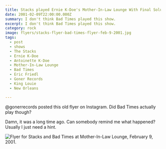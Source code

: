 ```yaml
---
title: Stacks played Ernie K-Doe's Mother-In-Law Lounge With Final Solutions.
date: 2001-02-09T22:00:00.000Z
summary: I don't think Bad Times played this show.
excerpt: I don't think Bad Times played this show.
category: rock
image: flyers/stacks-flyer-bad-times-flyer-feb-9-2001.jpg
tags:
  - post 
  - shows
  - The Stacks
  - Ernie K-Doe
  - Antoinette K-Doe
  - Mother-In-Law Lounge
  - Bad Times
  - Eric Friedl
  - Goner Records
  - King Louie
  - New Orleans

---
```


@gonerrecords posted this old flyer on Instagram.
Did Bad Times actually play though?

Damn, it was a long time ago. Can somebody remind me what happened? Usually I just need a hint.


![Flyer for Stacks and Bad Times at Mother-In-Law Lounge, February 9, 2001.](static/images/flyers/stacks-flyer-bad-times-flyer-feb-9-2001.jpg)
